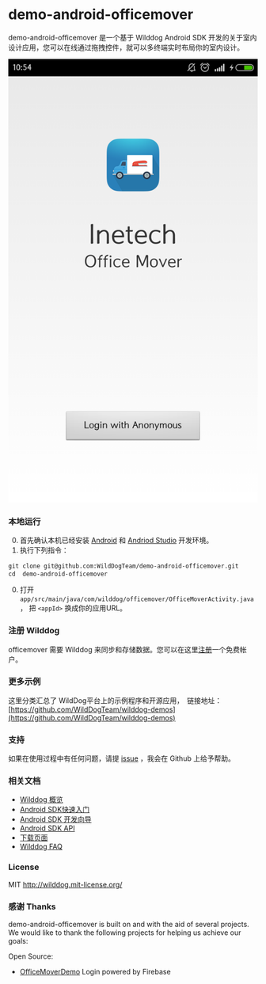 
# demo-android-officemover
demo-android-officemover 是一个基于 Wilddog Android SDK 开发的关于室内设计应用，您可以在线通过拖拽控件，就可以多终端实时布局你的室内设计。

![screenshot of office mover](mover.png)

### 本地运行

0. 首先确认本机已经安装 [Android](http://developer.android.com/index.html) 和 [Andriod Studio](https://developer.android.com/sdk/installing/studio.html) 开发环境。
0. 执行下列指令：
```
git clone git@github.com:WildDogTeam/demo-android-officemover.git
cd  demo-android-officemover
```
0. 打开 `app/src/main/java/com/wilddog/officemover/OfficeMoverActivity.java`， 把 `<appId>` 换成你的应用URL。

### 注册 Wilddog

officemover 需要 Wilddog 来同步和存储数据。您可以在这里[注册](https://www.wilddog.com/my-account/signup)一个免费帐户。

### 更多示例

这里分类汇总了 WildDog平台上的示例程序和开源应用，　链接地址：[https://github.com/WildDogTeam/wilddog-demos](https://github.com/WildDogTeam/wilddog-demos)

### 支持
如果在使用过程中有任何问题，请提 [issue](https://github.com/WildDogTeam/demo-android-officemover/issues) ，我会在 Github 上给予帮助。

### 相关文档

* [Wilddog 概览](https://z.wilddog.com/overview/guide)
* [Android SDK快速入门](https://z.wilddog.com/android/quickstart)
* [Android SDK 开发向导](https://z.wilddog.com/android/guide/1)
* [Android SDK API](https://z.wilddog.com/android/api)
* [下载页面](https://www.wilddog.com/download/)
* [Wilddog FAQ](https://z.wilddog.com/faq/qa)

### License
MIT
http://wilddog.mit-license.org/

### 感谢 Thanks

demo-android-officemover is built on and with the aid of several  projects. We would like to thank the following projects for helping us achieve our goals:

Open Source:

* [OfficeMoverDemo](https://github.com/firebase/office-mover-5000/tree/master/android) Login powered by Firebase